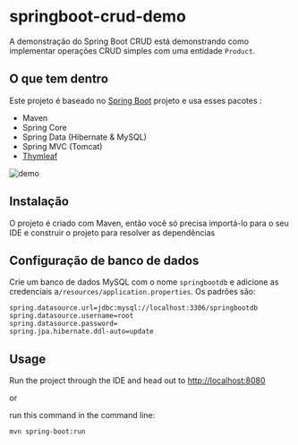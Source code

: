 # springboot-crud-demo

A demonstração do Spring Boot CRUD está demonstrando como implementar operações CRUD simples com uma entidade `Product`.

## O que tem dentro 
Este projeto é baseado no [Spring Boot](http://projects.spring.io/spring-boot/) projeto e usa esses pacotes :
- Maven
- Spring Core
- Spring Data (Hibernate & MySQL)
- Spring MVC (Tomcat)
- [Thymleaf](https://thymeleaf.org)

![demo](https://cl.ly/sEGH/Screen%20Recording%202018-06-11%20at%2010.34%20AM.gif)

## Instalação
O projeto é criado com Maven, então você só precisa importá-lo para o seu IDE e construir o projeto para resolver as dependências

## Configuração de banco de dados
Crie um banco de dados MySQL com o nome `springbootdb` e adicione as credenciais a`/resources/application.properties`.
Os padrões são:

```
spring.datasource.url=jdbc:mysql://localhost:3306/springbootdb
spring.datasource.username=root
spring.datasource.password=
spring.jpa.hibernate.ddl-auto=update
```

## Usage 
Run the project through the IDE and head out to [http://localhost:8080](http://localhost:8080)

or 

run this command in the command line:
```
mvn spring-boot:run
```
